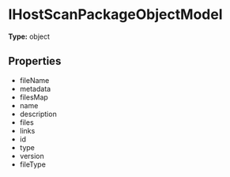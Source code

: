 # IHostScanPackageObjectModel


**Type:** object

## Properties
* fileName
* metadata
* filesMap
* name
* description
* files
* links
* id
* type
* version
* fileType
